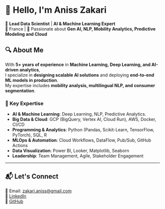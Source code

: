 # 👋 Hello, I'm Aniss Zakari  

🚀 **Lead Data Scientist** | **AI & Machine Learning Expert**  
📍 France | 🔬 Passionate about **Gen AI, NLP, Mobility Analytics, Predictive Modeling and Cloud**  

## 🔍 About Me  
With **5+ years of experience** in **Machine Learning, Deep Learning, and AI-driven analytics**,  
I specialize in **designing scalable AI solutions** and deploying **end-to-end ML models in production**.  
My expertise includes **mobility analysis, multilingual NLP, and consumer segmentation**.  

### **🌟 Key Expertise**  
- **AI & Machine Learning**: Deep Learning, NLP, Predictive Analytics.
- **Big Data & Cloud**: GCP (BigQuery, Vertex AI, Cloud Run), AWS, Docker, CI/CD  
- **Programming & Analytics**: Python (Pandas, Scikit-Learn, TensorFlow, PyTorch), SQL, R  
- **MLOps & Automation**: Cloud Workflows, DataFlow, Pub/Sub, GitHub Actions  
- **Data Visualization**: Power BI, Looker, Matplotlib, Seaborn  
- **Leadership**: Team Management, Agile, Stakeholder Engagement  

---

## 📬 Let's Connect  
📧 Email: zakari.aniss@gmail.com  
🔗 [LinkedIn](https://www.linkedin.com/in/aniss-zakari-b55152181/)  
🔗 [GitHub](https://github.com/anisszakari)  

